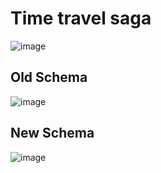 # Time travel saga

![image](https://github.com/zhuravlevma/saga-patterns/assets/44276887/e4fece8b-e7a8-485e-a964-7a06501508cb)

## Old Schema

![image](https://github.com/zhuravlevma/saga-patterns/assets/44276887/0f17f6e2-db5a-4329-9c15-0e53e9fd41b6)

## New Schema

![image](https://github.com/zhuravlevma/saga-patterns/assets/44276887/e473a6c5-fe0c-4744-8f6a-d281f2325b5b)
